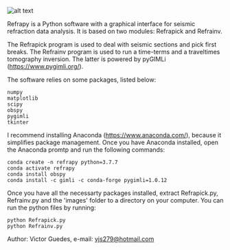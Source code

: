 ![alt text](https://github.com/viictorjs/Refrapy/blob/master/refrapy_logo.png)

Refrapy is a Python software with a graphical interface for seismic refraction data analysis. 
It is based on two modules: Refrapick and Refrainv.

The Refrapick program is used to deal with seismic sections and pick first breaks.
The Refrainv program is used to run a time-terms and a traveltimes tomography inversion. The latter is powered by pyGIMLi (https://www.pygimli.org/).

The software relies on some packages, listed below:
   ```
   numpy
   matplotlib
   scipy
   obspy
   pygimli
   tkinter
   ```

I recommend installing Anaconda (https://www.anaconda.com/), because it simplifies package management.
Once you have Anaconda installed, open the Anaconda promtp and run the following commands:

   ```
   conda create -n refrapy python=3.7.7
   conda activate refrapy
   conda install obspy
   conda install -c gimli -c conda-forge pygimli=1.0.12
   ```
    
Once you have all the necessarty packages installed, extract Refrapick.py, Refrainv.py and the 'images' folder to a directory on your computer. You can run the python files by running:

   ```
   python Refrapick.py
   python Refrainv.py
   ```

Author: Victor Guedes, e-mail: vjs279@hotmail.com
